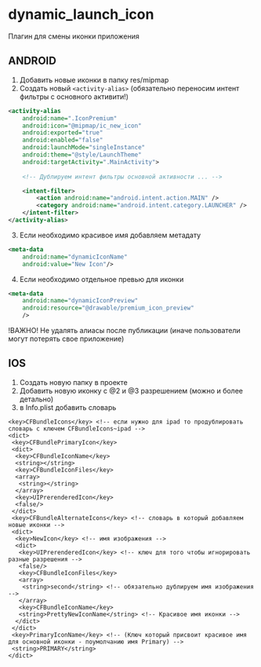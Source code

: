 # dynamic_launch_icon

Плагин для смены иконки приложения

## ANDROID

1. Добавить новые иконки в папку res/mipmap
2. Создать новый ```<activity-alias>``` (обязательно переносим интент фильтры с основного активити!)

```xml
<activity-alias
    android:name=".IconPremium"
    android:icon="@mipmap/ic_new_icon"
    android:exported="true"
    android:enabled="false"
    android:launchMode="singleInstance"
    android:theme="@style/LaunchTheme"
    android:targetActivity=".MainActivity">
    
    <!-- Дублируем интент фильтры основной активности ... -->

    <intent-filter>
        <action android:name="android.intent.action.MAIN" />
        <category android:name="android.intent.category.LAUNCHER" />
    </intent-filter>
</activity-alias>
```

3. Если необходимо красивое имя добавляем метадату

```xml
<meta-data
    android:name="dynamicIconName"
    android:value="New Icon"/>
```

4. Если необходимо отдельное превью для иконки

```xml
<meta-data
    android:name="dynamicIconPreview"
    android:resource="@drawable/premium_icon_preview"
    />
```

!ВАЖНО! Не удалять алиасы после публикации (иначе пользователи могут потерять свое приложение)

## IOS

1. Создать новую папку в проекте
2. Добавить новую иконку с @2 и @3 разрешением (можно и более детально)
3. в Info.plist добавить словарь

```plist
<key>CFBundleIcons</key> <!-- если нужно для ipad то продублировать словарь с ключем CFBundleIcons~ipad --> 
<dict>
 <key>CFBundlePrimaryIcon</key>
 <dict>
  <key>CFBundleIconName</key>
  <string></string>
  <key>CFBundleIconFiles</key>
  <array>
   <string></string>
  </array>
  <key>UIPrerenderedIcon</key>
  <false/>
 </dict>
 <key>CFBundleAlternateIcons</key> <!-- словарь в который добавляем новые иконки -->
 <dict>
  <key>NewIcon</key> <!-- имя изображения -->
  <dict>
   <key>UIPrerenderedIcon</key> <!-- ключ для того чтобы игнорировать разные разрешения -->
   <false/>
   <key>CFBundleIconFiles</key>
   <array>
    <string>second</string> <!-- обязательно дублируем имя изображения -->
   </array>
   <key>CFBundleIconName</key>
   <string>PrettyNewIconName</string> <!-- Красивое имя иконки -->
  </dict>
 </dict>
 <key>PrimaryIconName</key> <!-- (Ключ который присвоит красивое имя для основной иконки - поумолчанию имя Primary) -->
 <string>PRIMARY</string>
</dict>
```

